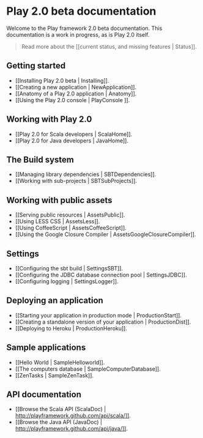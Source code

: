 # Play 2.0 beta documentation

Welcome to the Play framework 2.0 beta documentation. This documentation is a work in progress, as is Play 2.0 itself. 

> Read more about the [[current status, and missing features | Status]].

## Getting started

- [[Installing Play 2.0 beta | Installing]].
- [[Creating a new application | NewApplication]].
- [[Anatomy of a Play 2.0 application | Anatomy]].
- [[Using the Play 2.0 console | PlayConsole ]].

## Working with Play 2.0

- [[Play 2.0 for Scala developers | ScalaHome]].
- [[Play 2.0 for Java developers | JavaHome]].

## The Build system

- [[Managing library dependencies | SBTDependencies]].
- [[Working with sub-projects | SBTSubProjects]].

## Working with public assets

- [[Serving public resources | AssetsPublic]].
- [[Using LESS CSS | AssetsLess]].
- [[Using CoffeeScript | AssetsCoffeeScript]].
- [[Using the Google Closure Compiler | AssetsGoogleClosureCompiler]].

## Settings

- [[Configuring the sbt build | SettingsSBT]].
- [[Configuring the JDBC database connection pool | SettingsJDBC]].
- [[Configuring logging | SettingsLogger]].

## Deploying an application

- [[Starting your application in production mode | ProductionStart]].
- [[Creating a standalone version of your application | ProductionDist]].
- [[Deploying to Heroku | ProductionHeroku]].

## Sample applications

- [[Hello World | SampleHelloworld]].
- [[The computers database | SampleComputerDatabase]].
- [[ZenTasks | SampleZenTask]].

## API documentation

- [[Browse the Scala API (ScalaDoc) | http://playframework.github.com/api/scala/]].
- [[Browse the Java API (JavaDoc) | http://playframework.github.com/api/java/]].
